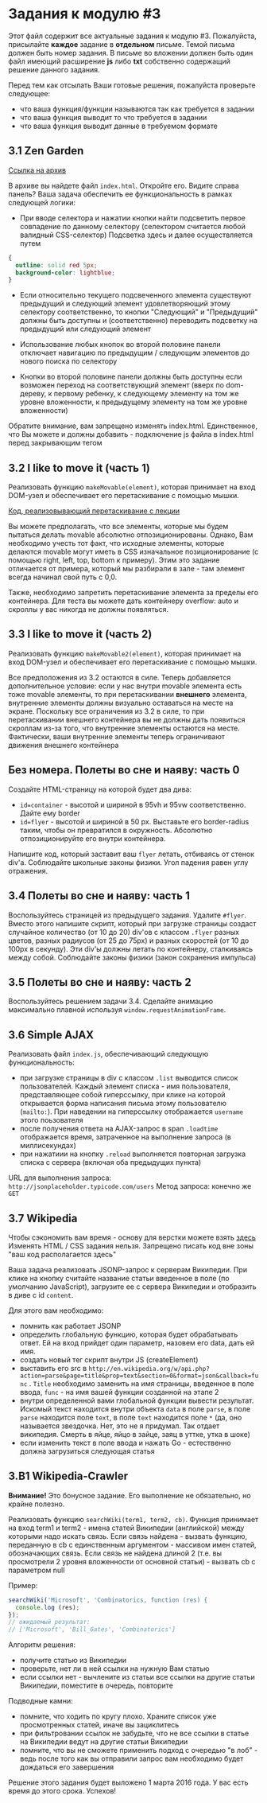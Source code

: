 # Задания к модулю #3
Этот файл содержит все актуальные задания к модулю #3.
Пожалуйста, присылайте **каждое** задание в **отдельном** письме. Темой письма должен быть номер задания. В письме во вложении должен быть один файл имеющий расширение **js** либо **txt** собственно содержащий решение данного задания.

Перед тем как отсылать Ваши готовые решения, пожалуйста проверьте следующее:

* что ваша функция/функции называются так как требуется в задании
* что ваша функция выводит то что требуется в задании
* что ваша функция выводит данные в требуемом формате


## 3.1 Zen Garden
[Ссылка на архив](https://d1b10bmlvqabco.cloudfront.net/attach/i0xi020wwpp3td/i0xi3o10doh4k8/i1981balteiz/csszen.tar.gz)

В архиве вы найдете файл `index.html`. Откройте его. Видите справа панель? Ваша задача обеспечить ее функциональность в рамках следующей логики:

- При вводе селектора и нажатии кнопки найти подсветить первое совпадение по данному селектору (селектором считается любой валидный CSS-селектор)
Подсветка здесь и далее осуществляется путем
```css
{
  outline: solid red 5px;
  background-color: lightblue;
}
```

- Если относительно текущего подсвеченного элемента существуют предыдущий и следующий элемент удовлетворяющий этому селектору соответственно, то кнопки "Следующий" и "Предыдущий" должны быть доступны и (соответственно) переводить подсветку на предыдущий или следующий элемент

- Использование любых кнопок во второй половине панели отключает навигацию по предыдущим / следующим элементов до нового поиска по селектору

- Кнопки во второй половине панели должны быть доступны если возможен переход на соответствующий элемент (вверх  по dom-дереву, к первому ребенку, к следующему элементу на том же уровне вложенности, к предыдущему элементу на том же уровне вложенности)

Обратите внимание, вам запрещено изменять index.html. Единственное, что Вы можете и должны добавить - подключение js файла в index.html перед закрывающим тегом <body>

## 3.2 I like to move it (часть 1)
Реализовать функцию `makeMovable(element)`, которая принимает на вход DOM-узел и обеспечивает его перетаскивание с помощью мышки.

[Код, реализовывающий перетаскивание с лекции ](https://gist.github.com/xanf/12f665eaf135b1a6c591)

Вы можете предполагать, что все элементы, которые мы будем пытаться делать movable абсолютно отпозиционированы. Однако, Вам необходимо учесть тот факт, что исходные элементы, которые делаются movable могут иметь в CSS изначальное позиционирование (с помощью right, left, top, bottom к примеру). Этим это задание отличается от примера, который мы разбирали в зале - там элемент всегда начинал свой путь с 0,0.

Также, необходимо запретить перетаскивание элемента за пределы его контейнера. Для теста вы можете дать контейнеру overflow: auto и скроллы у вас никогда не должны появляться.

## 3.3 I like to move it (часть 2)
Реализовать функцию `makeMovable2(element)`, которая принимает на вход DOM-узел и обеспечивает его перетаскивание с помощью мышки.

Все предположения из 3.2 остаются в силе. Теперь добавляется дополнительное условие: если у нас внутри movable элемента есть тоже movable элементы, то при перетаскивании **внешнего** элемента, внутренние элементы должны визуально оставаться на месте на экране. Поскольку все ограничения из 3.2 в силе, то при перетаскивании внешнего контейнера вы не должны дать появиться скроллам из-за того, что внутренние элементы остаются на месте. Фактически, ваши внутренние элементы теперь ограничивают движения внешнего контейнера
## Без номера. Полеты во сне и наяву: часть 0

Создайте HTML-страницу на которой будет два дива:
+ `id=container` - высотой и шириной в 95vh и 95vw соответственно. Дайте ему border
+ `id=flyer` - высотой и шириной в 50 px. Выставьте его border-radius таким, чтобы он превратился в окружность. Абсолютно отпозиционируйте его внутри контейнера.

Напишите код, который заставит ваш `flyer` летать, отбиваясь от стенок div'а. Соблюдайте школьные законы физики. Угол падения равен углу отражения.

## 3.4 Полеты во сне и наяву: часть 1
Воспользуйтесь страницей из предыдущего задания. Удалите `#flyer`. Вместо этого напишите скрипт, который при загрузке страницы создаст случайное количество (от 10 до 20) div'ов с классом `.flyer` разных цветов, разных радиусов (от 25 до 75px) и разных скоростей (от 10 до 100px в секунду). Эти div'ы должны летать по контейнеру, сталкиваясь между собой. Соблюдайте законы физики (закон сохранения импульса)

## 3.5 Полеты во сне и наяву: часть 2
Воспользуйтесь решением задачи 3.4. Сделайте анимацию максимально плавной используя `window.requestAnimationFrame`.

## 3.6 Simple AJAX
Реализовать файл `index.js`, обеспечивающий следующую функциональность:
+ при загрузке страницы в div с классом `.list` выводится список пользователей. Каждый элемент списка - имя пользователя, представляющее собой гиперссылку, при клике на которой открывается форма написания письма этому пользователю (`mailto:`). При наведении на гиперссылку отображается `username` этого поьзователя
+ после получения ответа на AJAX-запрос в span `.loadtime` отображается время, затраченное на выполнение запроса (в миллисекундах)
+ при нажатиии на кнопку `.reload` выполняется повторная загрузка списка с сервера (включая оба предыдущих пункта)

URL для выполнения запроса: `http://jsonplaceholder.typicode.com/users`
Метод запроса: конечно же `GET`

## 3.7 Wikipedia
Чтобы сэкономить вам время - основу для верстки можете взять [здесь](http://jsfiddle.net/rgkk5oLs/2/)
Изменять HTML / CSS задания нельзя.
Запрещено писать код вне зоны "ваш код располагается здесь"

Ваша задача реализовать JSONP-запрос к серверам Википедии. При клике на кнопку считайте название статьи введенное в поле (по умолчанию JavaScript), загрузите ее с сервера Википедии и отобразить в диве с id `content`.
 
Для этого вам необходимо:
+ помнить как работает JSONP
+ определить глобальную функцию, которая будет обрабатывать ответ. Ей на вход прийдет один параметр, назовем его data, дать ей имя.
+ создать новый тег скрипт внутри JS (createElement)
+ выставить его src в `http://en.wikipedia.org/w/api.php?action=parse&page=title&prop=text&section=0&format=json&callback=func` . `Title` необходимо заменить на имя страницы, введенное в поле ввода, `func` - на имя вашей функции созданной на этапе 2
+ внутри определенной вами глобальной функции вывести результат. Искомый текст находится внутри объекта `data` в поле `parse`, в поле `parse` находится поле `text`, в поле `text` находится поле `*` (да, оно называется звездочка. Нет, это не я придумал. Так отдает википедия. Смерть в яйце, яйцо в зайце, заяц в уттке, утка в шоке)
+ если изменить текст в поле ввода и нажать Go - естественно должна загрузиться следующая статья
 
## 3.B1 Wikipedia-Crawler
**Внимание!** Это бонусное задание. Его выполнение не обязательно, но крайне полезно.

Реализовать функцию `searchWiki(term1, term2, cb)`. Функция принимает на вход term1 и term2 - имена статей Википедии (английской) между которыми надо искать связь. Если связь найдена - вызвать функцию, переданную в cb с единственным аргументом - массивом имен статей, обозначающих связь. Если связь не найдена длиной 2 (т.е. вы просмотрели 2 уровня вложенности от основной статьи) - вызвать cb с параметром null

Пример:
```js
searchWiki('Microsoft', 'Combinatorics, function (res) {
  console.log (res);
});
// ожидаемый результат:
// ['Microsoft', 'Bill_Gates', 'Combinatorics']
```

Алгоритм решения:
+ получите статью из Википедии
+ проверьте, нет ли в ней ссылки на нужную Вам статью
+ если ссылки нет - вычлените из статьи все ссылки на другие статьи Википедии, поместите в очередь, повторите

Подводные камни:
+ помните, что ходить по кругу плохо. Храните список уже просмотренных статей, иначе вы зациклитесь
+ при фильтровании ссылок не забудьте, что не все ссылки в статье на Википедии ведут на другие статьи Википедии
+ помните, что вы не сможете применить подход с очередью "в лоб" - ведь после того как вы отправили запрос вам необходимо будет дождаться его завершения

Решение этого задания будет выложено 1 марта 2016 года. У вас есть время до этого срока. Успехов!

